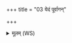 +++
title = "03 येदं पूर्वागन्"

+++
<details><summary>मूलम् (WS)</summary>

येदं पूर्वागन् रशनायमाना प्रजामस्यै द्रविणं चेह दत्त्वा ।  
तां वहन्त्वगतस्याभि पन्थां विराडियं सुप्रजा अत्यजैषीत्॥ ४ ॥  
प्र बुध्यस्व सुबुधा बुध्यमाना दोघर्षायुत्वाय शतशारदाय ।  
गृहान् प्रेहि सुमनस्यमाना दीर्घं त आयुः सविता कृणोतु ॥ ५ ॥
</details>